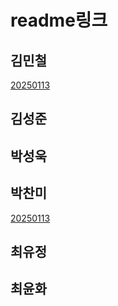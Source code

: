 # readme링크

## 김민철
[20250113](김민철/readme.md#20250113)

## 김성준

## 박성욱

## 박찬미
[20250113](박찬미/readme.md#2025.1.13.)

## 최유정

## 최윤화

